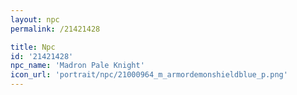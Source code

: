 ```yaml
---
layout: npc
permalink: /21421428

title: Npc
id: '21421428'
npc_name: 'Madron Pale Knight'
icon_url: 'portrait/npc/21000964_m_armordemonshieldblue_p.png'
---
```

